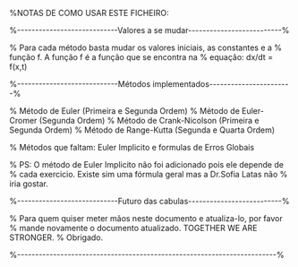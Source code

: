 %NOTAS DE COMO USAR ESTE FICHEIRO:

%----------------------------Valores a se mudar--------------------------%

% Para cada método basta mudar os valores iniciais, as constantes e a 
% função f. A função f é a função que se encontra na 
% equação: dx/dt = f(x,t)

%----------------------------Métodos implementados-----------------------%

%  Método de Euler (Primeira e Segunda Ordem)
%  Método de Euler-Cromer (Segunda Ordem)
%  Método de Crank-Nicolson (Primeira e Segunda Ordem)
%  Método de Range-Kutta (Segunda e Quarta Ordem)

% Métodos que faltam: Euler Implicito e formulas de Erros Globais

% PS: O método de Euler Implicito não foi adicionado pois ele depende de
% cada exercicio. Existe sim uma fórmula geral mas a Dr.Sofia Latas não 
% iria gostar.

%----------------------------Futuro das cabulas--------------------------%

% Para quem quiser meter mãos neste documento e atualiza-lo, por favor 
% mande novamente o documento atualizado. TOGETHER WE ARE STRONGER. 
% Obrigado.

%------------------------------------------------------------------------%
